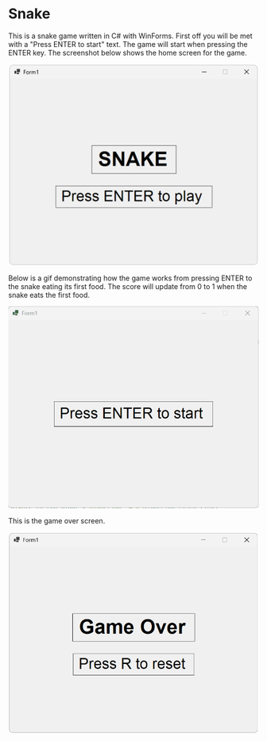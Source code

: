 # Snake

This is a snake game written in C# with WinForms. First off you will be met with a "Press ENTER to start" text. The game will start when pressing the ENTER key. The screenshot below shows the home screen for the game. 

![Game start screenshot](Images/SNAKE_Press_ENTER.png)

Below is a gif demonstrating how the game works from pressing ENTER to the snake eating its first food. The score will update from 0 to 1 when the snake eats the first food.

![Snake game](Images/Animation.gif)

This is the game over screen. 

![Game Over screenshot](Images/Game_Over.png)